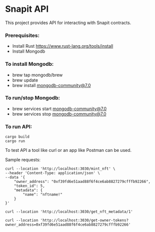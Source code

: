 # Snapit API

This project provides API for interacting with Snapit contracts.

### Prerequisites:

- Install Rust https://www.rust-lang.org/tools/install
- Install Mongodb

### To install Mongodb:

- brew tap mongodb/brew
- brew update
- brew install mongodb-community@7.0

### To run/stop Mongodb:

- brew services start mongodb-community@7.0
- brew services stop mongodb-community@7.0

### To run API:

```
cargo build
cargo run
```

To test API a tool like curl or an app like Postman can be used.

Sample requests:

```
curl --location 'http://localhost:3030/mint_nft' \
--header 'Content-Type: application/json' \
--data '{
    "owner_address": "0xf39fd6e51aad88f6f4ce6ab8827279cfffb92266",
    "token_id": 5,
    "metadata": {
        "name": "nftname!"
    }
}'
```

```
curl --location 'http://localhost:3030/get_nft_metadata/1'
```

```
curl --location 'http://localhost:3030/get-owner-tokens?owner_address=0xf39fd6e51aad88f6f4ce6ab8827279cfffb92266'
```
